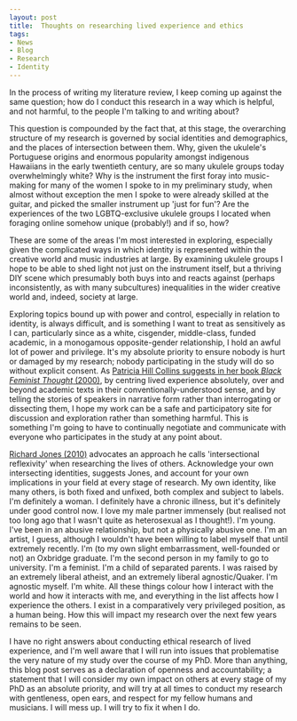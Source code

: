 ```yaml
---
layout: post
title:  Thoughts on researching lived experience and ethics
tags:
- News
- Blog
- Research
- Identity
---
```


<p>In the process of writing my literature review, I keep coming up against the same question; how do I conduct this research in a way which is helpful, and not harmful, to the people I'm talking to and writing about?</p>

<p>This question is compounded by the fact that, at this stage, the overarching structure of my research is governed by social identities and demographics, and the places of intersection between them. Why, given the ukulele's Portuguese origins and enormous popularity amongst indigenous Hawaiians in the early twentieth century, are so many ukulele groups today overwhelmingly white? Why is the instrument the first foray into music-making for many of the women I spoke to in my preliminary study, when almost without exception the men I spoke to were already skilled at the guitar, and picked the smaller instrument up 'just for fun'? Are the experiences of the two LGBTQ-exclusive ukulele groups I located when foraging online somehow unique (probably!) and if so, how?</p>

<p>These are some of the areas I'm most interested in exploring, especially given the complicated ways in which identity is represented within the creative world and music industries at large. By examining ukulele groups I hope to be able to shed light not just on the instrument itself, but a thriving DIY scene which presumably both buys into and reacts against (perhaps inconsistently, as with many subcultures) inequalities in the wider creative world and, indeed, society at large.</p>

<p>Exploring topics bound up with power and control, especially in relation to identity, is always difficult, and is something I want to treat as sensitively as I can, particularly since as a white, cisgender, middle-class, funded academic, in a monogamous opposite-gender relationship, I hold an awful lot of power and privilege. It's my absolute priority to ensure nobody is hurt or damaged by my research; nobody participating in the study will do so without explicit consent. As <a href="http://www.jkarahalis.com/sites/default/files/Black%20Feminist%20Thought%20chap1.pdf">Patricia Hill Collins suggests in her book <i>Black Feminist Thought</i> (2000)</a>, by centring lived experience absolutely, over and beyond academic texts in their conventionally-understood sense, and by telling the stories of speakers in narrative form rather than interrogating or dissecting them, I hope my work can be a  safe and participatory site for discussion and exploration rather than something harmful. This is something I'm going to have to continually negotiate and communicate with everyone who participates in the study at any point about.</p>

<p><a href="http://thekeep.eiu.edu/cgi/viewcontent.cgi?article=1002&context=commstudies_fac">Richard Jones (2010)</a> advocates an approach he calls 'intersectional reflexivity' when researching the lives of others. Acknowledge your own intersecting identities, suggests Jones, and account for your own implications in your field at every stage of research. My own identity, like many others, is both fixed and unfixed, both complex and subject to labels. I'm definitely a woman. I definitely have a chronic illness, but it's definitely under good control now. I love my male partner immensely (but realised not too long ago that I wasn't quite as heterosexual as I thought!). I'm young. I've been in an abusive relationship, but not a physically abusive one. I'm an artist, I guess, although I wouldn't have been willing to label myself that until extremely recently. I'm (to my own slight embarrassment, well-founded or not) an Oxbridge graduate. I'm the second person in my family to go to university. I'm a feminist. I'm a child of separated parents. I was raised by an extremely liberal atheist, and an extremely liberal agnostic/Quaker. I'm agnostic myself. I'm white. All these things colour how I interact with the world and how it interacts with me, and everything in the list affects how I experience the others. I exist in a comparatively very privileged position, as a human being. How this will impact my research over the next few years remains to be seen.</p>

<p>I have no right answers about conducting ethical research of lived experience, and I'm well aware that I will run into issues that problematise the very nature of my study over the course of my PhD. More than anything, this blog post serves as a declaration of openness and accountability; a statement that I will consider my own impact on others at every stage of my PhD as an absolute priority, and will try at all times to conduct my research with gentleness, open ears, and respect for my fellow humans and musicians. I will mess up. I will try to fix it when I do.</p>